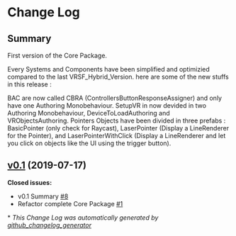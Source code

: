 # Change Log

## Summary
First version of the Core Package.

Every Systems and Components have been simplified and optimizied compared to the last VRSF_Hybrid_Version. here are some of the new stuffs in this release :

BAC are now called CBRA (ControllersButtonResponseAssigner) and only have one Authoring Monobehaviour.
SetupVR in now devided in two Authoring Monobehaviour, DeviceToLoadAuthoring and VRObjectsAuthoring.
Pointers Objects have been divided in three prefabs : BasicPointer (only check for Raycast), LaserPointer (Display a LineRenderer for the Pointer), and LaserPointerWithClick (Display a LineRenderer and let you click on objects like the UI using the trigger button).

## [v0.1](https://github.com/Jamy4000/VRSF_DOTS/tree/v0.1) (2019-07-17)
**Closed issues:**

- v0.1 Summary [\#8](https://github.com/Jamy4000/VRSF_DOTS/issues/8)
- Refactor complete Core Package [\#1](https://github.com/Jamy4000/VRSF_DOTS/issues/1)



\* *This Change Log was automatically generated by [github_changelog_generator](https://github.com/skywinder/Github-Changelog-Generator)*